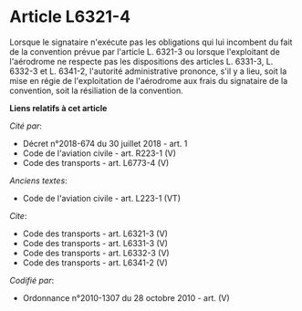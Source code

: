 # Article L6321-4

Lorsque le signataire n'exécute pas les obligations qui lui incombent du fait de la convention prévue par l'article L. 6321-3
ou lorsque l'exploitant de l'aérodrome ne respecte pas les dispositions des articles L. 6331-3, L. 6332-3 et L. 6341-2,
l'autorité administrative prononce, s'il y a lieu, soit la mise en régie de l'exploitation de l'aérodrome aux frais du
signataire de la convention, soit la résiliation de la convention.

**Liens relatifs à cet article**

_Cité par_:

  - Décret n°2018-674 du 30 juillet 2018 - art. 1
  - Code de l'aviation civile - art. R223-1 (V)
  - Code des transports - art. L6773-4 (V)

_Anciens textes_:

  - Code de l'aviation civile - art. L223-1 (VT)

_Cite_:

  - Code des transports - art. L6321-3 (V)
  - Code des transports - art. L6331-3 (V)
  - Code des transports - art. L6332-3 (V)
  - Code des transports - art. L6341-2 (V)

_Codifié par_:

  - Ordonnance n°2010-1307 du 28 octobre 2010 - art. (V)
